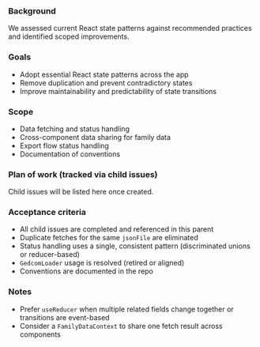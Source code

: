 ### Background
We assessed current React state patterns against recommended practices and identified scoped improvements.

### Goals
- Adopt essential React state patterns across the app
- Remove duplication and prevent contradictory states
- Improve maintainability and predictability of state transitions

### Scope
- Data fetching and status handling
- Cross-component data sharing for family data
- Export flow status handling
- Documentation of conventions

### Plan of work (tracked via child issues)
<!-- CHILDREN:START -->
Child issues will be listed here once created.
<!-- CHILDREN:END -->

### Acceptance criteria
- All child issues are completed and referenced in this parent
- Duplicate fetches for the same `jsonFile` are eliminated
- Status handling uses a single, consistent pattern (discriminated unions or reducer-based)
- `GedcomLoader` usage is resolved (retired or aligned)
- Conventions are documented in the repo

### Notes
- Prefer `useReducer` when multiple related fields change together or transitions are event-based
- Consider a `FamilyDataContext` to share one fetch result across components